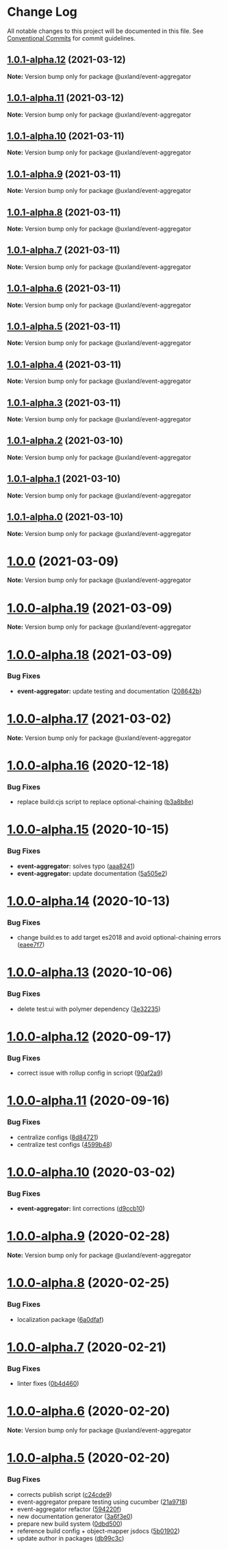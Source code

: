 # Change Log

All notable changes to this project will be documented in this file.
See [Conventional Commits](https://conventionalcommits.org) for commit guidelines.

## [1.0.1-alpha.12](https://github.com/uxland/uxland/compare/@uxland/event-aggregator@1.0.1-alpha.11...@uxland/event-aggregator@1.0.1-alpha.12) (2021-03-12)

**Note:** Version bump only for package @uxland/event-aggregator





## [1.0.1-alpha.11](https://github.com/uxland/uxland/compare/@uxland/event-aggregator@1.0.1-alpha.10...@uxland/event-aggregator@1.0.1-alpha.11) (2021-03-12)

**Note:** Version bump only for package @uxland/event-aggregator





## [1.0.1-alpha.10](https://github.com/uxland/uxland/compare/@uxland/event-aggregator@1.0.1-alpha.9...@uxland/event-aggregator@1.0.1-alpha.10) (2021-03-11)

**Note:** Version bump only for package @uxland/event-aggregator





## [1.0.1-alpha.9](https://github.com/uxland/uxland/compare/@uxland/event-aggregator@1.0.1-alpha.8...@uxland/event-aggregator@1.0.1-alpha.9) (2021-03-11)

**Note:** Version bump only for package @uxland/event-aggregator





## [1.0.1-alpha.8](https://github.com/uxland/uxland/compare/@uxland/event-aggregator@1.0.1-alpha.7...@uxland/event-aggregator@1.0.1-alpha.8) (2021-03-11)

**Note:** Version bump only for package @uxland/event-aggregator





## [1.0.1-alpha.7](https://github.com/uxland/uxland/compare/@uxland/event-aggregator@1.0.1-alpha.6...@uxland/event-aggregator@1.0.1-alpha.7) (2021-03-11)

**Note:** Version bump only for package @uxland/event-aggregator





## [1.0.1-alpha.6](https://github.com/uxland/uxland/compare/@uxland/event-aggregator@1.0.1-alpha.5...@uxland/event-aggregator@1.0.1-alpha.6) (2021-03-11)

**Note:** Version bump only for package @uxland/event-aggregator





## [1.0.1-alpha.5](https://github.com/uxland/uxland/compare/@uxland/event-aggregator@1.0.1-alpha.4...@uxland/event-aggregator@1.0.1-alpha.5) (2021-03-11)

**Note:** Version bump only for package @uxland/event-aggregator





## [1.0.1-alpha.4](https://github.com/uxland/uxland/compare/@uxland/event-aggregator@1.0.1-alpha.3...@uxland/event-aggregator@1.0.1-alpha.4) (2021-03-11)

**Note:** Version bump only for package @uxland/event-aggregator





## [1.0.1-alpha.3](https://github.com/uxland/uxland/compare/@uxland/event-aggregator@1.0.1-alpha.2...@uxland/event-aggregator@1.0.1-alpha.3) (2021-03-11)

**Note:** Version bump only for package @uxland/event-aggregator





## [1.0.1-alpha.2](https://github.com/uxland/uxland/compare/@uxland/event-aggregator@1.0.1-alpha.1...@uxland/event-aggregator@1.0.1-alpha.2) (2021-03-10)

**Note:** Version bump only for package @uxland/event-aggregator





## [1.0.1-alpha.1](https://github.com/uxland/uxland/compare/@uxland/event-aggregator@1.0.1-alpha.0...@uxland/event-aggregator@1.0.1-alpha.1) (2021-03-10)

**Note:** Version bump only for package @uxland/event-aggregator





## [1.0.1-alpha.0](https://github.com/uxland/uxland/compare/@uxland/event-aggregator@1.0.0...@uxland/event-aggregator@1.0.1-alpha.0) (2021-03-10)

**Note:** Version bump only for package @uxland/event-aggregator





# [1.0.0](https://github.com/uxland/uxland/compare/@uxland/event-aggregator@1.0.0-alpha.19...@uxland/event-aggregator@1.0.0) (2021-03-09)

**Note:** Version bump only for package @uxland/event-aggregator





# [1.0.0-alpha.19](https://github.com/uxland/uxland/compare/@uxland/event-aggregator@1.0.0-alpha.18...@uxland/event-aggregator@1.0.0-alpha.19) (2021-03-09)

**Note:** Version bump only for package @uxland/event-aggregator





# [1.0.0-alpha.18](https://github.com/uxland/uxland/compare/@uxland/event-aggregator@1.0.0-alpha.17...@uxland/event-aggregator@1.0.0-alpha.18) (2021-03-09)


### Bug Fixes

* **event-aggregator:** update testing and documentation ([208642b](https://github.com/uxland/uxland/commit/208642b6842ad11eda420d9df890ac7008d10069))





# [1.0.0-alpha.17](https://github.com/uxland/uxland/compare/@uxland/event-aggregator@1.0.0-alpha.16...@uxland/event-aggregator@1.0.0-alpha.17) (2021-03-02)

**Note:** Version bump only for package @uxland/event-aggregator





# [1.0.0-alpha.16](https://github.com/uxland/uxland/compare/@uxland/event-aggregator@1.0.0-alpha.15...@uxland/event-aggregator@1.0.0-alpha.16) (2020-12-18)


### Bug Fixes

* replace build:cjs script to replace optional-chaining ([b3a8b8e](https://github.com/uxland/uxland/commit/b3a8b8e06843d92ee7b11d5c021758a4ba016820))





# [1.0.0-alpha.15](https://github.com/uxland/uxland/compare/@uxland/event-aggregator@1.0.0-alpha.14...@uxland/event-aggregator@1.0.0-alpha.15) (2020-10-15)


### Bug Fixes

* **event-aggregator:** solves typo ([aaa8241](https://github.com/uxland/uxland/commit/aaa82410df9b43ccb9e2ebce8b5a796a44b36ce9))
* **event-aggregator:** update documentation ([5a505e2](https://github.com/uxland/uxland/commit/5a505e2bf0435bc991212195bf86b7d0cdafe157))





# [1.0.0-alpha.14](https://github.com/uxland/uxland/compare/@uxland/event-aggregator@1.0.0-alpha.13...@uxland/event-aggregator@1.0.0-alpha.14) (2020-10-13)


### Bug Fixes

* change build:es to add target es2018 and avoid optional-chaining errors ([eaee7f7](https://github.com/uxland/uxland/commit/eaee7f79aecc91010963cb79fc4e95a70c5c9c74))





# [1.0.0-alpha.13](https://github.com/uxland/uxland/compare/@uxland/event-aggregator@1.0.0-alpha.12...@uxland/event-aggregator@1.0.0-alpha.13) (2020-10-06)


### Bug Fixes

* delete test:ui with polymer dependency ([3e32235](https://github.com/uxland/uxland/commit/3e3223503c2ef62273288bdb64482331f8b97ff9))





# [1.0.0-alpha.12](https://github.com/uxland/uxland/compare/@uxland/event-aggregator@1.0.0-alpha.11...@uxland/event-aggregator@1.0.0-alpha.12) (2020-09-17)


### Bug Fixes

* correct issue with rollup config in scriopt ([90af2a9](https://github.com/uxland/uxland/commit/90af2a98dee24cc4ce4a379c52c95f0495b7934c))





# [1.0.0-alpha.11](https://github.com/uxland/uxland/compare/@uxland/event-aggregator@1.0.0-alpha.10...@uxland/event-aggregator@1.0.0-alpha.11) (2020-09-16)


### Bug Fixes

* centralize configs ([8d84721](https://github.com/uxland/uxland/commit/8d84721bcec875272f05b4269ad978f0606e934b))
* centralize test configs ([4599b48](https://github.com/uxland/uxland/commit/4599b488f82d5884bac6ee7dee33437c13bba054))





# [1.0.0-alpha.10](https://github.com/uxland/uxland/compare/@uxland/event-aggregator@1.0.0-alpha.9...@uxland/event-aggregator@1.0.0-alpha.10) (2020-03-02)


### Bug Fixes

* **event-aggregator:** lint corrections ([d9ccb10](https://github.com/uxland/uxland/commit/d9ccb100023abd79f8bbcd2519a563c24b960e01))





# [1.0.0-alpha.9](https://github.com/uxland/uxland/compare/@uxland/event-aggregator@1.0.0-alpha.8...@uxland/event-aggregator@1.0.0-alpha.9) (2020-02-28)

**Note:** Version bump only for package @uxland/event-aggregator





# [1.0.0-alpha.8](https://github.com/uxland/uxland/compare/@uxland/event-aggregator@1.0.0-alpha.7...@uxland/event-aggregator@1.0.0-alpha.8) (2020-02-25)


### Bug Fixes

* localization package ([6a0dfaf](https://github.com/uxland/uxland/commit/6a0dfaf7d9ca7c2a05385b2c9b970b372ce6d751))





# [1.0.0-alpha.7](https://github.com/uxland/uxland/compare/@uxland/event-aggregator@1.0.0-alpha.6...@uxland/event-aggregator@1.0.0-alpha.7) (2020-02-21)


### Bug Fixes

* linter fixes ([0b4d460](https://github.com/uxland/uxland/commit/0b4d460b8d9942f2b0bbec65838ff2c53bdd67c3))





# [1.0.0-alpha.6](https://github.com/uxland/uxland/compare/@uxland/event-aggregator@1.0.0-alpha.5...@uxland/event-aggregator@1.0.0-alpha.6) (2020-02-20)

**Note:** Version bump only for package @uxland/event-aggregator





# [1.0.0-alpha.5](https://github.com/uxland/uxland/compare/@uxland/event-aggregator@1.0.0-alpha.4...@uxland/event-aggregator@1.0.0-alpha.5) (2020-02-20)


### Bug Fixes

* corrects publish script ([c24cde9](https://github.com/uxland/uxland/commit/c24cde99c1f66268c7f8cb9303954657bed4a87a))
* event-aggregator prepare testing using cucumber ([21a9718](https://github.com/uxland/uxland/commit/21a971885b403829d5d170eae483f14c0b6e397b))
* event-aggregator refactor ([594220f](https://github.com/uxland/uxland/commit/594220f464e04959c839173a557466b7f868d88d))
* new documentation generator ([3a6f3e0](https://github.com/uxland/uxland/commit/3a6f3e0e8085e7e8bacbfdee5e4c2c3631078791))
* prepare new build system ([0dbd500](https://github.com/uxland/uxland/commit/0dbd500cb182424394b14686eb5e89b2e53a38eb))
* reference build config + object-mapper jsdocs ([5b01902](https://github.com/uxland/uxland/commit/5b01902d900a4105f5a9d3f841ffe04bb7d3d984))
* update author in packages ([db99c3c](https://github.com/uxland/uxland/commit/db99c3c8c54fd0d62dfb0d7894e0e8b0962751b0))
